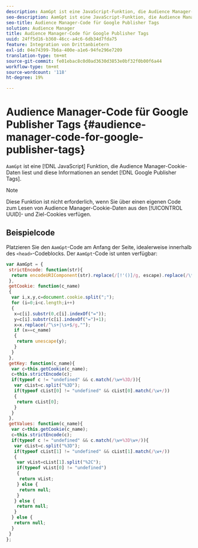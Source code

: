 ```yaml
---
description: AamGpt ist eine JavaScript-Funktion, die Audience Manager-Cookie-Daten liest und diese Informationen an Google Publisher-Tags sendet.
seo-description: AamGpt ist eine JavaScript-Funktion, die Audience Manager-Cookie-Daten liest und diese Informationen an Google Publisher-Tags sendet.
seo-title: Audience Manager-Code für Google Publisher Tags
solution: Audience Manager
title: Audience Manager-Code für Google Publisher Tags
uuid: 24ff5d16-b360-46cc-a4c6-6db34d7fda75
feature: Integration von Drittanbietern
exl-id: 04e74399-7b6a-400e-a1e6-94fe296e7209
translation-type: tm+mt
source-git-commit: fe01ebac8c0d0ad3630d3853e0bf32f0b00f6a44
workflow-type: tm+mt
source-wordcount: '118'
ht-degree: 19%

---
```


# Audience Manager-Code für Google Publisher Tags {#audience-manager-code-for-google-publisher-tags}

`AamGpt` ist eine  [!DNL JavaScript] Funktion, die Audience Manager-Cookie-Daten liest und diese Informationen an sendet  [!DNL Google Publisher Tags].

>[!NOTE]
>
>Diese Funktion ist nicht erforderlich, wenn Sie über einen eigenen Code zum Lesen von Audience Manager-Cookie-Daten aus den [!UICONTROL UUID]- und Ziel-Cookies verfügen.

## Beispielcode

Platzieren Sie den `AamGpt`-Code am Anfang der Seite, idealerweise innerhalb des `<head>`-Codeblocks. Der `AamGpt`-Code ist unten verfügbar:

```js
var AamGpt = {  
 strictEncode: function(str){ 
  return encodeURIComponent(str).replace(/[!'()]/g, escape).replace(/\*/g, "%2A"); 
 }, 
 getCookie: function(c_name) 
 { 
  var i,x,y,c=document.cookie.split(";"); 
  for (i=0;i<c.length;i++) 
  { 
   x=c[i].substr(0,c[i].indexOf("=")); 
   y=c[i].substr(c[i].indexOf("=")+1); 
   x=x.replace(/^\s+|\s+$/g,""); 
   if (x==c_name) 
   { 
    return unescape(y); 
   } 
  } 
 }, 
 getKey: function(c_name){ 
  var c=this.getCookie(c_name); 
  c=this.strictEncode(c); 
  if(typeof c != "undefined" && c.match(/\w+%3D/)){ 
   var cList=c.split("%3D"); 
   if(typeof cList[0] != "undefined" && cList[0].match(/\w+/)) 
   { 
    return cList[0]; 
   } 
  }  
 }, 
 getValues: function(c_name){ 
  var c=this.getCookie(c_name); 
  c=this.strictEncode(c); 
  if(typeof c != "undefined" && c.match(/\w+%3D\w+/)){ 
   var cList=c.split("%3D"); 
   if(typeof cList[1] != "undefined" && cList[1].match(/\w+/)) 
   { 
    var vList=cList[1].split("%2C"); 
    if(typeof vList[0] != "undefined") 
    { 
     return vList; 
    } else { 
     return null; 
    }    
   } else { 
    return null; 
   } 
  } else { 
   return null; 
  } 
 } 
};
```
